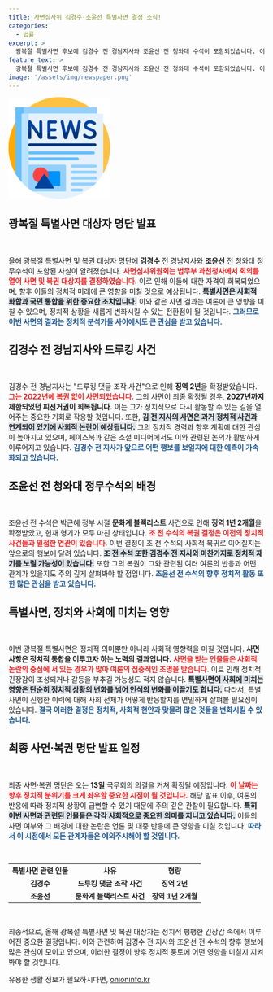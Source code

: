 ```yaml
---
title: 사면심사위 김경수·조윤선 특별사면 결정 소식!
categories:
  - 법률
excerpt: >
  광복절 특별사면 후보에 김경수 전 경남지사와 조윤선 전 청와대 수석이 포함되었습니다. 이들의 복권 여부는 오는 13일 최종 확정됩니다. 관심이 집중되는 사면의 세부 사항을 알아보세요!
feature_text: >
  광복절 특별사면 후보에 김경수 전 경남지사와 조윤선 전 청와대 수석이 포함되었습니다. 이들의 복권 여부는 오는 13일 최종 확정됩니다. 관심이 집중되는 사면의 세부 사항을 알아보세요!
image: '/assets/img/newspaper.png'
---
```


<p><img src="/assets/img/newspaper.png" alt="kimp 속보" /></p>

<h2 data-ke-size="size26">광복절 특별사면 대상자 명단 발표</h2>

<p data-ke-size="size16">&nbsp;</p>

<p>올해 광복절 특별사면 및 복권 대상자 명단에 <strong>김경수</strong> 전 경남지사와 <strong>조윤선</strong> 전 청와대 정무수석이 포함된 사실이 알려졌습니다. <b><span style="color: #ee2323;">사면심사위원회는 법무부 과천청사에서 회의를 열어 사면 및 복권 대상자를 결정하였습니다.</span></b> 이로 인해 이들에 대한 자격이 회복되었으며, 향후 이들의 정치적 미래에 큰 영향을 미칠 것으로 예상됩니다. <b><span style="background-color: #21538527;">특별사면은 사회적 화합과 국민 통합을 위한 중요한 조치입니다.</span></b> 이와 같은 사면 결과는 여론에 큰 영향을 미칠 수 있으며, 정치적 상황을 새롭게 변화시킬 수 있는 전환점이 될 것입니다. <b><span style="color: #1a5490;">그러므로 이번 사면의 결과는 정치적 분석가들 사이에서도 큰 관심을 받고 있습니다.</span></b></p>

<h2 data-ke-size="size26">김경수 전 경남지사와 드루킹 사건</h2>

<p data-ke-size="size16">&nbsp;</p>

<p>김경수 전 경남지사는 "드루킹 댓글 조작 사건"으로 인해 <b>징역 2년</b>을 확정받았습니다. <b><span style="color: #ee2323;">그는 2022년에 복권 없이 사면되었습니다.</span></b> 그의 사면이 최종 확정될 경우, <b>2027년까지 제한되었던 피선거권이 회복됩니다.</b> 이는 그가 정치적으로 다시 활동할 수 있는 길을 열어주는 중요한 기회로 작용할 것입니다. 또한, <b><span style="background-color: #21538527;">김 전 지사의 사면은 과거 정치적 사건과 연계되어 있기에 사회적 논란이 예상됩니다.</span></b> 그의 정치적 경력과 향후 계획에 대한 관심이 높아지고 있으며, 페이스북과 같은 소셜 미디어에서도 이와 관련된 논의가 활발하게 이루어지고 있습니다. <b><span style="color: #1a5490;">김경수 전 지사가 앞으로 어떤 행보를 보일지에 대한 예측이 가속화되고 있습니다.</span></b></p>

<h2 data-ke-size="size26">조윤선 전 청와대 정무수석의 배경</h2>

<p data-ke-size="size16">&nbsp;</p>

<p>조윤선 전 수석은 박근혜 정부 시절 <b>문화계 블랙리스트</b> 사건으로 인해 <b>징역 1년 2개월</b>을 확정받았고, 현재 형기가 모두 마친 상태입니다. <b><span style="color: #ee2323;">조 전 수석의 복권 결정은 이전의 정치적 사건들과 밀접한 연관이 있습니다.</span></b> 이번 결정이 조 전 수석의 사회적 복귀로 이어질지는 앞으로의 행보에 달려 있습니다. <b><span style="background-color: #21538527;">조 전 수석 또한 김경수 전 지사와 마찬가지로 정치적 재기를 노릴 가능성이 있습니다.</span></b> 또한 그의 복권이 그와 관련된 여러 여론의 반응과 어떤 관계가 있을지도 주의 깊게 살펴봐야 할 점입니다. <b><span style="color: #1a5490;">조윤선 전 수석의 향후 정치적 활동 또한 많은 관심을 받고 있습니다.</span></b></p>

<h2 data-ke-size="size26">특별사면, 정치와 사회에 미치는 영향</h2>

<p data-ke-size="size16">&nbsp;</p>

<p>이번 광복절 특별사면은 정치적 의미뿐만 아니라 사회적 영향력을 미칠 것입니다. <b>사면 사항은 정치적 통합을 이루고자 하는 노력의 결과입니다.</b> <b><span style="color: #ee2323;">사면을 받는 인물들은 사회적 논란의 중심에 서 있는 경우가 많아 여론의 집중적인 조명을 받습니다.</span></b> 이로 인해 정치적 긴장감이 조성되거나 갈등을 부추길 가능성도 적지 않습니다. <b><span style="background-color: #21538527;">특별사면이 사회에 미치는 영향은 단순히 정치적 상황의 변화를 넘어 인식의 변화를 이끌기도 합니다.</span></b> 따라서, 특별사면이 진행한 이력에 대해 사회 전체가 어떻게 반응할지를 면밀하게 살펴볼 필요성이 있습니다. <b><span style="color: #1a5490;">결국 이러한 결정은 정치적, 사회적 현안과 맞물려 많은 것들을 변화시킬 수 있습니다.</span></b></p>

<h2 data-ke-size="size26">최종 사면·복권 명단 발표 일정</h2>

<p data-ke-size="size16">&nbsp;</p>

<p>최종 사면·복권 명단은 오는 <strong>13일</strong> 국무회의 의결을 거쳐 확정될 예정입니다. <b><span style="color: #ee2323;">이 날짜는 향후 정치적 분위기를 크게 좌우할 중요한 시점이 될 것입니다.</span></b> 해당 발표 이후, 여론의 반응에 따라 정치적 상황이 급변할 수 있기 때문에 주의 깊은 관찰이 필요합니다. <b><span style="background-color: #21538527;">특히 이번 사면과 관련된 인물들은 각각 사회적으로 중요한 의미를 지니고 있습니다.</span></b> 이들의 사면 여부와 그 배경에 대한 논란은 언론 및 대중 반응에 큰 영향을 미칠 것입니다. <b><span style="color: #1a5490;">따라서 이 시점에서 모든 관계자들은 예의주시해야 할 것입니다.</span></b></p>

<p data-ke-size="size16">&nbsp;</p> 

<table>
    <tr>
        <td style="text-align: center; height: 17px;"><b>특별사면 관련 인물</b></td>
        <td style="text-align: center; height: 17px;"><b>사유</b></td>
        <td style="text-align: center; height: 17px;"><b>형량</b></td>
    </tr>
    <tr>
        <td style="text-align: center; height: 17px;"><b>김경수</b></td>
        <td style="text-align: center; height: 17px;"><b>드루킹 댓글 조작 사건</b></td>
        <td style="text-align: center; height: 17px;"><b>징역 2년</b></td>
    </tr>
    <tr>
        <td style="text-align: center; height: 17px;"><b>조윤선</b></td>
        <td style="text-align: center; height: 17px;"><b>문화계 블랙리스트 사건</b></td>
        <td style="text-align: center; height: 17px;"><b>징역 1년 2개월</b></td>
    </tr>
</table>

<p data-ke-size="size16">&nbsp;</p>

<p>최종적으로, 올해 광복절 특별사면 및 복권 대상자는 정치적 팽팽한 긴장감 속에서 이루어진 중요한 결정입니다. 이와 관련하여 김경수 전 지사와 조윤선 전 수석의 향후 행보에 많은 관심이 모이고 있으며, 이러한 결정이 향후 정치적 풍토에 어떤 영향을 미칠지 지켜봐야 할 것입니다.</p>
유용한 생활 정보가 필요하시다면, <a href="https://onioninfo.kr" rel="dofollow">onioninfo.kr</a>


